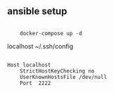 ## ansible setup
<code>
    docker-compose up -d
</code>

localhost ~/.ssh/config

<code>
Host localhost
    StrictHostKeyChecking no
    UserKnownHostsFile /dev/null
    Port  2222
</code>